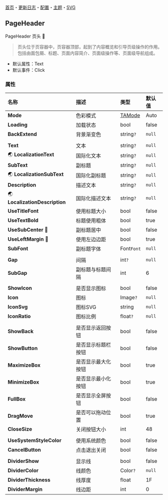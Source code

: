 ﻿[首页](../Home.md)・[更新日志](../UpdateLog.md)・[配置](../Config.md)・[主题](../Theme.md)・[SVG](../SVG.md)

## PageHeader

PageHeader 页头 👚

> 页头位于页容器中，页容器顶部，起到了内容概览和引导页级操作的作用。包括由面包屑、标题、页面内容简介、页面级操作等、页面级导航组成。

- 默认属性：Text
- 默认事件：Click

### 属性

名称 | 描述 | 类型 | 默认值 |
:--|:--|:--|:--|
**Mode** | 色彩模式 | [TAMode](Enum.md#tamode) | Auto |
**Loading** | 加载状态 | bool | false |
**BackExtend** | 背景渐变色 | string`?` | `null` |
||||
**Text** | 文本 | string`?` | `null` |
🌏 **LocalizationText** | 国际化文本 | string`?` | `null` |
**SubText** | 副标题 | string`?` | `null` |
🌏 **LocalizationSubText** | 国际化副标题 | string`?` | `null` |
**Description** | 描述文本 | string`?` | `null` |
🌏 **LocalizationDescription** | 国际化描述文本 | string`?` | `null` |
**UseTitleFont** | 使用标题大小 | bool | false |
**UseTextBold** | 标题使用粗体 | bool | true |
**UseSubCenter** 🔴 | 副标题居中 | bool | false |
**UseLeftMargin** 🔴 | 使用左边边距 | bool | true |
**SubFont** | 副标题字体 | Font`Font` | `null` |
||||
**Gap** | 间隔 | int`?` | `null` |
**SubGap** | 副标题与标题间隔 | int | 6 |
||||
**ShowIcon** | 是否显示图标 | bool | false |
**Icon** | 图标 | Image`?` | `null` |
**IconSvg** | 图标SVG | string | `null` |
**IconRatio** | 图标比例 | float`?` | `null` |
||||
**ShowBack** | 是否显示返回按钮 | bool | false |
**ShowButton** | 是否显示标题栏按钮 | bool | false |
**MaximizeBox** | 是否显示最大化按钮 | bool | true |
**MinimizeBox** | 是否显示最小化按钮 | bool | true |
**FullBox** | 是否显示全屏按钮 | bool | false |
**DragMove** | 是否可以拖动位置 | bool | true |
**CloseSize** | 关闭按钮大小 | int | 48 |
||||
**UseSystemStyleColor** | 使用系统颜色 | bool | false |
**CancelButton** | 点击退出关闭 | bool | false |
||||
**DividerShow** | 显示线 | bool | false |
**DividerColor** | 线颜色 | Color`?` | `null` |
**DividerThickness** | 线厚度 | float | 1F |
**DividerMargin** | 线边距 | int | 0 |